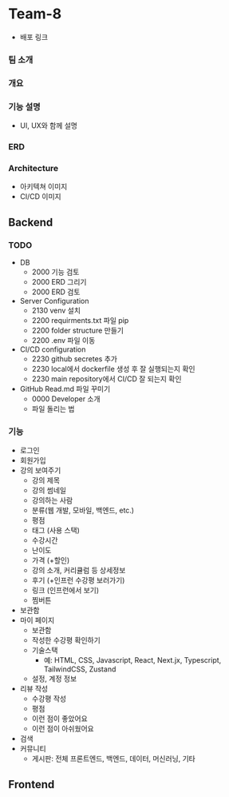 # Team-8

- 배포 링크

### 팀 소개

### 개요

### 기능 설명
- UI, UX와 함께 설명

### ERD

### Architecture
- 아키텍쳐 이미지
- CI/CD 이미지

## Backend

### TODO
- DB
    - 2000 기능 검토
    - 2000 ERD 그리기
    - 2000 ERD 검토
- Server Configuration
    - 2130 venv 설치
    - 2200 requirments.txt 파일 pip
    - 2200 folder structure 만들기
    - 2200 .env 파일 이동
- CI/CD configuration
    - 2230 github secretes 추가
    - 2230 local에서 dockerfile 생성 후 잘 실행되는지 확인
    - 2230 main repository에서 CI/CD 잘 되는지 확인
- GitHub Read.md 파일 꾸미기
    - 0000 Developer 소개
    - 파일 돌리는 법


### 기능

- 로그인
- 회원가입
- 강의 보여주기
    - 강의 제목
    - 강의 썸네일
    - 강의하는 사람
    - 분류(웹 개발, 모바일, 백엔드, etc.)
    - 평점
    - 태그 (사용 스택)
    - 수강시간
    - 난이도
    - 가격 (+할인)
    - 강의 소개, 커리큘럼 등 상세정보
    - 후기 (+인프런 수강평 보러가기)
    - 링크 (인프런에서 보기)
    - 찜버튼
- 보관함
- 마이 페이지
    - 보관함
    - 작성한 수강평 확인하기
    - 기술스택
        - 예: HTML, CSS, Javascript, React, Next.jx, Typescript, TailwindCSS, Zustand
    - 설정, 계정 정보
- 리뷰 작성
    - 수강평 작성
    - 평점
    - 이런 점이 좋았어요
    - 이런 점이 아쉬웠어요
- 검색
- 커뮤니티
    - 게시판: 전체 프론트엔드, 백엔드, 데이터, 머신러닝, 기타


## Frontend